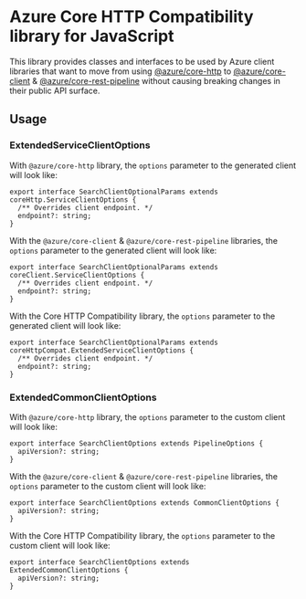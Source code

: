 # Azure Core HTTP Compatibility library for JavaScript

This library provides classes and interfaces to be used by Azure client libraries that want to move from using [@azure/core-http](https://www.npmjs.com/package/@azure/core-http) to [@azure/core-client](https://www.npmjs.com/package/@azure/core-client) & [@azure/core-rest-pipeline](https://www.npmjs.com/package/@azure/core-rest-pipeline) without causing breaking changes in their public API surface.

## Usage

### ExtendedServiceClientOptions

With `@azure/core-http` library, the `options` parameter to the generated client will look like:

```
export interface SearchClientOptionalParams extends coreHttp.ServiceClientOptions {
  /** Overrides client endpoint. */
  endpoint?: string;
}
```

With the `@azure/core-client` & `@azure/core-rest-pipeline` libraries, the `options` parameter to the generated client will look like:

```
export interface SearchClientOptionalParams extends coreClient.ServiceClientOptions {
  /** Overrides client endpoint. */
  endpoint?: string;
}
```

With the Core HTTP Compatibility library, the `options` parameter to the generated client will look like:

```
export interface SearchClientOptionalParams extends coreHttpCompat.ExtendedServiceClientOptions {
  /** Overrides client endpoint. */
  endpoint?: string;
}
```

### ExtendedCommonClientOptions

With `@azure/core-http` library, the `options` parameter to the custom client will look like:

```
export interface SearchClientOptions extends PipelineOptions {
  apiVersion?: string;
}
```

With the `@azure/core-client` & `@azure/core-rest-pipeline` libraries, the `options` parameter to the custom client will look like:

```
export interface SearchClientOptions extends CommonClientOptions {
  apiVersion?: string;
}
```

With the Core HTTP Compatibility library, the `options` parameter to the custom client will look like:

```
export interface SearchClientOptions extends ExtendedCommonClientOptions {
  apiVersion?: string;
}
```
